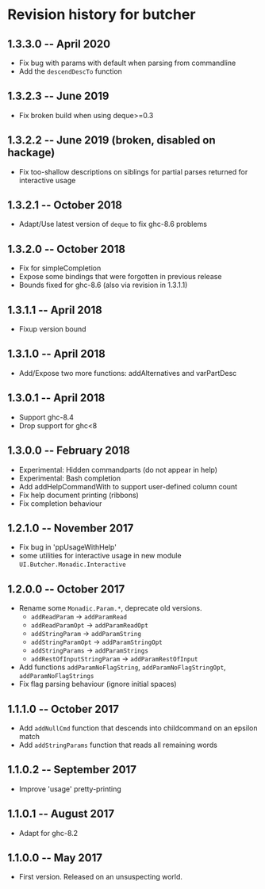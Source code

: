 # Revision history for butcher

## 1.3.3.0  -- April 2020

* Fix bug with params with default when parsing from commandline
* Add the `descendDescTo` function

## 1.3.2.3  -- June 2019

* Fix broken build when using deque>=0.3

## 1.3.2.2  -- June 2019 (broken, disabled on hackage)

* Fix too-shallow descriptions on siblings for partial parses returned
  for interactive usage

## 1.3.2.1  -- October 2018

* Adapt/Use latest version of `deque` to fix ghc-8.6 problems

## 1.3.2.0  -- October 2018

* Fix for simpleCompletion
* Expose some bindings that were forgotten in previous release
* Bounds fixed for ghc-8.6 (also via revision in 1.3.1.1)

## 1.3.1.1  -- April 2018

* Fixup version bound

## 1.3.1.0  -- April 2018

* Add/Expose two more functions: addAlternatives and varPartDesc

## 1.3.0.1  -- April 2018

* Support ghc-8.4
* Drop support for ghc<8

## 1.3.0.0  -- February 2018

* Experimental: Hidden commandparts (do not appear in help)
* Experimental: Bash completion
* Add addHelpCommandWith to support user-defined column count
* Fix help document printing (ribbons)
* Fix completion behaviour

## 1.2.1.0  -- November 2017

* Fix bug in 'ppUsageWithHelp'
* some utilities for interactive usage in new module
  `UI.Butcher.Monadic.Interactive`

## 1.2.0.0  -- October 2017

* Rename some `Monadic.Param.*`, deprecate old versions.
    - `addReadParam` -> `addParamRead`
    - `addReadParamOpt` -> `addParamReadOpt`
    - `addStringParam` -> `addParamString`
    - `addStringParamOpt` -> `addParamStringOpt`
    - `addStringParams` -> `addParamStrings`
    - `addRestOfInputStringParam` -> `addParamRestOfInput`
* Add functions `addParamNoFlagString`, `addParamNoFlagStringOpt`,
  `addParamNoFlagStrings`
* Fix flag parsing behaviour (ignore initial spaces)

## 1.1.1.0  -- October 2017

* Add `addNullCmd` function that descends into childcommand on an epsilon match
* Add `addStringParams` function that reads all remaining words

## 1.1.0.2  -- September 2017

* Improve 'usage' pretty-printing

## 1.1.0.1  -- August 2017

* Adapt for ghc-8.2

## 1.1.0.0  -- May 2017

* First version. Released on an unsuspecting world.
